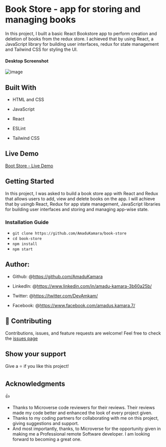 # Book Store - app for storing and managing books

In this project, I built a basic React Bookstore app to perform creation and deletion of books from the redux store.
I achieved that by using React, a JavaScript library for building user interfaces, redux for state management and Tailwind CSS for styling the UI.

#### Desktop Screenshot

![image](https://user-images.githubusercontent.com/50941074/150334789-c32cd586-7a92-407e-8a66-124dc4e0e85a.png)

## Built With

- HTML and CSS

- JavaScript
  
- React

- ESLint
  
- Tailwind CSS

## Live Demo

<a href="https://amkam-bookstore.netlify.app/">Boot Store - Live Demo</a>

## Getting Started

In this project, I was asked to build a book store app with React and Redux that allows users to add, view and delete books on the app.
I will achieve that by usingb React, Redux for app state management, JavaScript libraries for building user interfaces and storing and managing app-wise state.

### Installation Guide

- `git clone https://github.com/AmaduKamara/book-store`
- `cd book-store`
- `npm install`
- `npm start`

## Author:

- Github: @<https://github.com/AmaduKamara>

- LinkedIn: @<https://www.linkedin.com/in/amadu-kamara-3b60a25b/>

- Twitter: @<https://twitter.com/DevAmkam/>

- Facebook: @<https://www.facebook.com/amadus.kamara.7/>

## 🤝 Contributing

Contributions, issues, and feature requests are welcome!
Feel free to check the <a href="#">issues page</a>

## Show your support

Give a ⭐️ if you like this project!

## Acknowledgments

👍

- Thanks to Microverse code reviewers for their reviews. Their reviews made my code better and enhanced the look of every project given.
- Thanks to my coding partners for collaborating with me on this project, giving suggestions and support.
- And most importantly, thanks, to Microverse for the opportunity given in making me a Professional remote Software developer. I am looking forward to becoming a great one.
